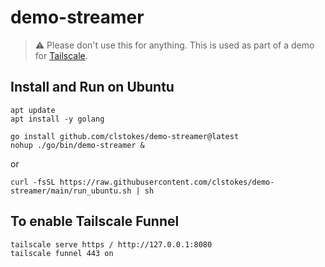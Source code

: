 # demo-streamer

> :warning: Please don't use this for anything.
This is used as part of a demo for [Tailscale](https://tailscale.com/).

## Install and Run on Ubuntu

```shell
apt update
apt install -y golang

go install github.com/clstokes/demo-streamer@latest
nohup ./go/bin/demo-streamer &
```

or

```shell
curl -fsSL https://raw.githubusercontent.com/clstokes/demo-streamer/main/run_ubuntu.sh | sh
```

## To enable Tailscale Funnel

```shell
tailscale serve https / http://127.0.0.1:8080
tailscale funnel 443 on
```
